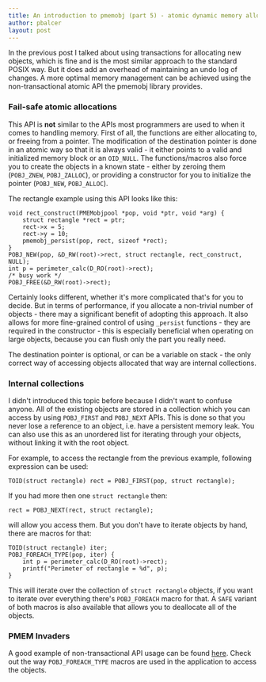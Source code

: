 ```yaml
---
title: An introduction to pmemobj (part 5) - atomic dynamic memory allocation 
author: pbalcer
layout: post
---
```


 In the previous post I talked about using transactions for allocating new objects, which is fine and is the most similar approach to the standard POSIX way. But it does add an overhead of maintaining an undo log of changes. A more optimal memory management can be achieved using the non-transactional atomic API the pmemobj library provides.

### Fail-safe atomic allocations

This API is **not** similar to the APIs most programmers are used to when it comes to handling memory. First of all, the functions are either allocating to, or freeing from a pointer. The modification of the destination pointer is done in an atomic way so that it is always valid - it either points to a valid and initialized memory block or an `OID_NULL`. The functions/macros also force you to create the objects in a known state - either by zeroing them (`POBJ_ZNEW`, `POBJ_ZALLOC`), or providing a constructor for you to initialize the pointer (`POBJ_NEW`, `POBJ_ALLOC`).

The rectangle example using this API looks like this:

	void rect_construct(PMEMobjpool *pop, void *ptr, void *arg) {
		struct rectangle *rect = ptr;
		rect->x = 5;
		rect->y = 10;
		pmemobj_persist(pop, rect, sizeof *rect);
	}
	POBJ_NEW(pop, &D_RW(root)->rect, struct rectangle, rect_construct, NULL);
	int p = perimeter_calc(D_RO(root)->rect);
	/* busy work */
	POBJ_FREE(&D_RW(root)->rect);

Certainly looks different, whether it's more complicated that's for you to decide. But in terms of performance, if you allocate a non-trivial number of objects - there may a significant benefit of adopting this approach. It also allows for more fine-grained control of using `_persist` functions - they are required in the constructor - this is especially beneficial when operating on large objects, because you can flush only the part you really need.

The destination pointer is optional, or can be a variable on stack - the only correct way of accessing objects allocated that way are internal collections.

### Internal collections

I didn't introduced this topic before because I didn't want to confuse anyone. All of the existing objects are stored in a collection which you can access by using `POBJ_FIRST` and `POBJ_NEXT` APIs. This is done so that you never lose a reference to an object, i.e. have a persistent memory leak. You can also use this as an unordered list for iterating through your objects, without linking it with the root object.

For example, to access the rectangle from the previous example, following expression can be used:

	TOID(struct rectangle) rect = POBJ_FIRST(pop, struct rectangle);

If you had more then one `struct rectangle` then:

	rect = POBJ_NEXT(rect, struct rectangle);

will allow you access them. But you don't have to iterate objects by hand, there are macros for that:

	TOID(struct rectangle) iter;
	POBJ_FOREACH_TYPE(pop, iter) {
		int p = perimeter_calc(D_RO(root)->rect);
		printf("Perimeter of rectangle = %d", p);
	}

This will iterate over the collection of `struct rectangle` objects, if you want to iterate over everything there's `POBJ_FOREACH` macro for that. A `SAFE` variant of both macros is also available that allows you to deallocate all of the objects.

### PMEM Invaders

A good example of non-transactional API usage can be found [here](https://github.com/pmem/nvml/tree/master/src/examples/libpmemobj/pminvaders). Check out the way `POBJ_FOREACH_TYPE` macros are used in the application to access the objects.

